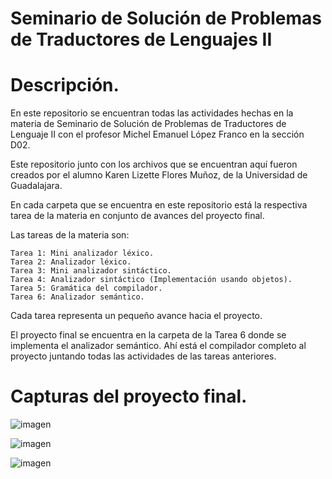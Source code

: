# Seminario de Solución de Problemas de Traductores de Lenguajes II

# Descripción.
En este repositorio se encuentran todas las actividades hechas en la materia de Seminario de Solución de Problemas de Traductores de Lenguaje II con el profesor Michel Emanuel López Franco en la sección D02.

Este repositorio junto con los archivos que se encuentran aquí fueron creados por el alumno Karen Lizette Flores Muñoz, de la Universidad de Guadalajara.

En cada carpeta que se encuentra en este repositorio está la respectiva tarea de la materia en conjunto de avances del proyecto final.

Las tareas de la materia son:

    Tarea 1: Mini analizador léxico.
    Tarea 2: Analizador léxico.
    Tarea 3: Mini analizador sintáctico.
    Tarea 4: Analizador sintáctico (Implementación usando objetos).
    Tarea 5: Gramática del compilador.
    Tarea 6: Analizador semántico.

Cada tarea representa un pequeño avance hacia el proyecto.

El proyecto final se encuentra en la carpeta de la Tarea 6 donde se implementa el analizador semántico. Ahí está el compilador completo al proyecto juntando todas las actividades de las tareas anteriores.

# Capturas del proyecto final.
![imagen](https://user-images.githubusercontent.com/98301135/170785356-40c10b14-c68f-4e91-941a-3ca5676da58e.png)

![imagen](https://user-images.githubusercontent.com/98301135/170785262-5d75c392-de3b-4ab7-9bed-82b165c3d8fc.png)

![imagen](https://user-images.githubusercontent.com/98301135/170785042-28f8e3dd-ae45-4346-8d69-b0db564d3f9d.png)
